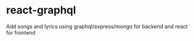 # react-graphql
Add songs and lyrics using graphql/express/mongo for backend and react for frontend
